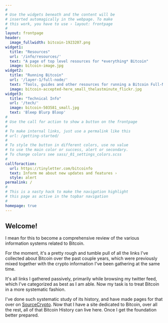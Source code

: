 ```yaml
---
#
# Use the widgets beneath and the content will be
# inserted automagically in the webpage. To make
# this work, you have to use › layout: frontpage
#
layout: frontpage
header:
  image_fullwidth: bitcoin-1923207.png
widget1:
  title: "Resources"
  url: '/info/resources/'
  text: "A page of top level resources for *everything* Bitcoin"
  image: bitcoin-image.jpg
widget2:
  title: "Running Bitcoin"
  url: '/layer-1/full-node/'
  text: "Tools, guides and other resources for running a Bitcoin Full-Node."
  image: bitcoin-accepted-here_small_thelastminute_flickr.jpg
widget3:
  title: "Technical Info"
  url: '/tech/'
  image: bitcoin-503581_small.jpg
  text: 'Bleep Blurp Bloop'
#
# Use the call for action to show a button on the frontpage
#
# To make internal links, just use a permalink like this
# url: /getting-started/
#
# To style the button in different colors, use no value
# to use the main color or success, alert or secondary.
# To change colors see sass/_01_settings_colors.scss
#
callforaction:
  url: https://tinyletter.com/bitcoinfo
  text: Inform me about new updates and features ›
  style: alert
permalink: /
#
# This is a nasty hack to make the navigation highlight
# this page as active in the topbar navigation
#
homepage: true
---
```



## Welcome!  

I mean for this to become a comprehensive review of the various information systems related to Bitcoin.

For the moment, it's a pretty rough and tumble pull of all the links I've collected about Bitcoin over the past couple years, which were previously mixed together with the crypto information I've been gathering at the same time.

It's all links I gathered passively, primarily while browsing my twitter feed, which I've categorized as best as I am able. Now my task is to treat Bitcoin in a more systematic fashion. 

I've done such systematic study of its history, and have made pages for that over on [SourceCrypto](https://sourcecrypto.pub/posts/history/). Now that I have a site dedicated to Bitcoin, over all the rest, all of that Bitcoin History can live here. Once I get the foundation better prepared.